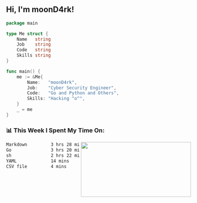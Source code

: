 <h2> Hi, I'm moonD4rk!</h2>

```go
package main

type Me struct {
	Name   string
	Job    string
	Code   string
	Skills string
}

func main() {
	me := &Me{
		Name:   "moonD4rk",
		Job:    "Cyber Security Engineer",
		Code:   "Go and Python and Others",
		Skills: "Hacking ^o^",
	}
	_ = me
}
```

<h3>📊 This Week I Spent My Time On:</h3>
<img align='right' src="https://github-readme-stats.vercel.app/api?username=moond4rk&show_icons=true&theme=radical", width="300" height="150">

<!--START_SECTION:waka-->

```txt
Markdown         3 hrs 28 mins   █████████░░░░░░░░░░░░░░░░   36.11 %
Go               3 hrs 20 mins   ████████▓░░░░░░░░░░░░░░░░   34.66 %
sh               2 hrs 22 mins   ██████░░░░░░░░░░░░░░░░░░░   24.64 %
YAML             14 mins         ▓░░░░░░░░░░░░░░░░░░░░░░░░   02.44 %
CSV file         4 mins          ▒░░░░░░░░░░░░░░░░░░░░░░░░   00.77 %
```

<!--END_SECTION:waka-->

